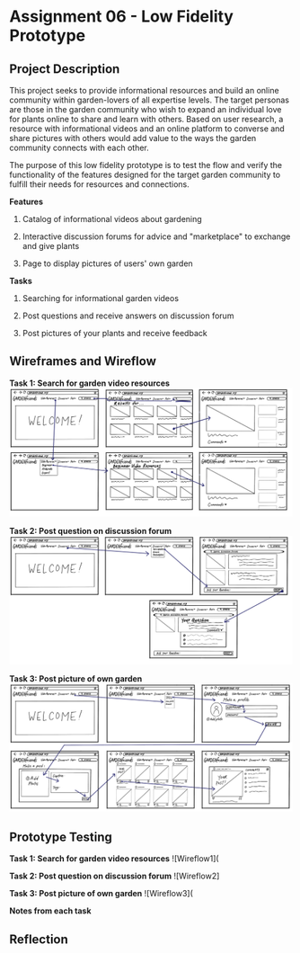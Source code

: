# Assignment 06 - Low Fidelity Prototype

## Project Description
This project seeks to provide informational resources and build an online community within garden-lovers of all expertise levels. The target personas are those in the garden community who wish to expand an individual love for plants online to share and learn with others. Based on user research, a resource with informational videos and an online platform to converse and share pictures with others would add value to the ways the garden community connects with each other.


The purpose of this low fidelity prototype is to test the flow and verify the functionality of the features designed for the target garden community to fulfill their needs for resources and connections.

**Features**


1. Catalog of informational videos about gardening


2. Interactive discussion forums for advice and "marketplace" to exchange and give plants


3. Page to display pictures of users' own garden


**Tasks**


1. Searching for informational garden videos 


2. Post questions and receive answers on discussion forum


3. Post pictures of your plants and receive feedback


## Wireframes and Wireflow


**Task 1: Search for garden video resources**
![Wireflow1](A6_Wireflow_1.PNG)


**Task 2: Post question on discussion forum**
![Wireflow2](Wireflow_2.PNG)


**Task 3: Post picture of own garden**
![Wireflow3](Wireflow_3.PNG)


## Prototype Testing
**Task 1: Search for garden video resources**
![Wireflow1](


**Task 2: Post question on discussion forum**
![Wireflow2]


**Task 3: Post picture of own garden**
![Wireflow3](



**Notes from each task**


## Reflection

